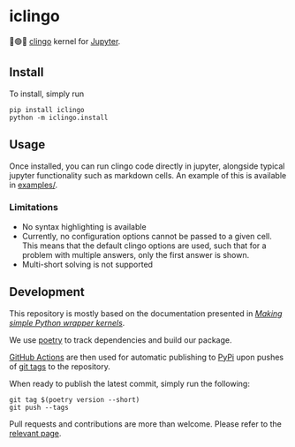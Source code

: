# iclingo

🔴🟢🔵 [clingo](https://potassco.org/clingo/) kernel for
[Jupyter](https://jupyter.org/).

## Install

To install, simply run

```console
pip install iclingo
python -m iclingo.install
```

## Usage

Once installed, you can run clingo code directly in jupyter, alongside typical
jupyter functionality such as markdown cells. An example of this is available in
[examples/](examples/).

### Limitations

- No syntax highlighting is available
- Currently, no configuration options cannot be passed to a given cell. This
  means that the default clingo options are used, such that for a problem with
  multiple answers, only the first answer is shown.
- Multi-short solving is not supported

## Development

This repository is mostly based on the documentation presented in
[_Making simple Python wrapper kernels_](https://jupyter-client.readthedocs.io/en/stable/wrapperkernels.html).

We use [poetry](https://python-poetry.org/) to track dependencies and build our
package.

[GitHub Actions](https://github.com/features/actions) are then used for
automatic publishing to [PyPi](https://pypi.org/) upon pushes of
[git tags](https://git-scm.com/book/en/v2/Git-Basics-Tagging) to the repository.

When ready to publish the latest commit, simply run the following:

```console
git tag $(poetry version --short)
git push --tags
```

Pull requests and contributions are more than welcome. Please refer to the
[relevant page](https://github.com/thesofakillers/iclingo/contribute).
